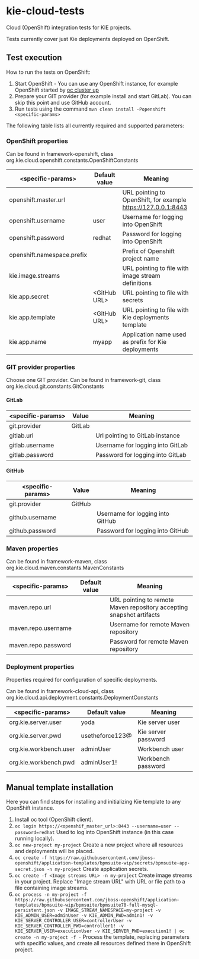 # kie-cloud-tests
Cloud (OpenShift) integration tests for KIE projects.

Tests currently cover just Kie deployments deployed on OpenShift.

## Test execution

How to run the tests on OpenShift:
1. Start OpenShift - You can use any OpenShift instance, for example OpenShift started by [oc cluster up](https://github.com/openshift/origin/blob/master/docs/cluster_up_down.md)
1. Prepare your GIT provider (for example install and start GitLab). You can skip this point and use GitHub account.
1. Run tests using the command ```mvn clean install -Popenshift <specific-params>```

The following table lists all currently required and supported parameters:

### OpenShift properties

Can be found in framework-openshift, class org.kie.cloud.openshift.constants.OpenShiftConstants

| \<specific-params\>        | Default value  |  Meaning                                                      |
| -------------------------- | -------------- | ------------------------------------------------------------- |
| openshift.master.url       |                | URL pointing to OpenShift, for example https://127.0.0.1:8443 |
| openshift.username         | user           | Username for logging into OpenShift                           |
| openshift.password         | redhat         | Password for logging into OpenShift                           |
| openshift.namespace.prefix |                | Prefix of Openshift project name                              |
| kie.image.streams          |                | URL pointing to file with image stream definitions            |
| kie.app.secret             | \<GitHub URL\> | URL pointing to file with secrets                             |
| kie.app.template           | \<GitHub URL\> | URL pointing to file with Kie deployments template            |
| kie.app.name               | myapp          | Application name used as prefix for Kie deployments           |

### GIT provider properties

Choose one GIT provider.
Can be found in framework-git, class org.kie.cloud.git.constants.GitConstants

#### GitLab

| \<specific-params\> | Value  |  Meaning                              |
| ------------------- | ------ | ------------------------------------- |
| git.provider        | GitLab |                                       |
| gitlab.url          |        | Url pointing to GitLab instance       |
| gitlab.username     |        | Username for logging into GitLab      |
| gitlab.password     |        | Password for logging into GitLab      |

#### GitHub

| \<specific-params\> | Value  |  Meaning                              |
| ------------------- | ------ | ------------------------------------- |
| git.provider        | GitHub |                                       |
| github.username     |        | Username for logging into GitHub      |
| github.password     |        | Password for logging into GitHub      |

### Maven properties

Can be found in framework-maven, class org.kie.cloud.maven.constants.MavenConstants

| \<specific-params\>  | Default value  |  Meaning                                                             |
| -------------------- | -------------- | -------------------------------------------------------------------- |
| maven.repo.url       |                | URL pointing to remote Maven repository accepting snapshot artifacts |
| maven.repo.username  |                | Username for remote Maven repository                                 |
| maven.repo.password  |                | Password for remote Maven repository                                 |

### Deployment properties

Properties required for configuration of specific deployments.

Can be found in framework-cloud-api, class org.kie.cloud.api.deployment.constants.DeploymentConstants

| \<specific-params\>    | Default value   |  Meaning             |
| ---------------------- | --------------- | -------------------- |
| org.kie.server.user    | yoda            | Kie server user      |
| org.kie.server.pwd     | usetheforce123@ | Kie server password  |
| org.kie.workbench.user | adminUser       | Workbench user       |
| org.kie.workbench.pwd  | adminUser1!     | Workbench password   |

## Manual template installation

Here you can find steps for installing and initializing Kie template to any OpenShift instance.

1. Install oc tool (OpenShift client).
2. ```oc login https://<openshif_master_url>:8443 --username=user --password=redhat```
Used to log into OpenShift instance (in this case running locally).
3. ```oc new-project my-project```
Create a new project where all resources and deployments will be placed.
4. ```oc create -f https://raw.githubusercontent.com/jboss-openshift/application-templates/bpmsuite-wip/secrets/bpmsuite-app-secret.json -n my-project```
Create application secrets.
5. ```oc create -f <Image streams URL> -n my-project```
Create image streams in your project. Replace "Image stream URL" with URL or file path to a file containing image streams.
6. ```oc process -n my-project -f https://raw.githubusercontent.com/jboss-openshift/application-templates/bpmsuite-wip/bpmsuite/bpmsuite70-full-mysql-persistent.json -v IMAGE_STREAM_NAMESPACE=my-project -v KIE_ADMIN_USER=adminUser -v KIE_ADMIN_PWD=admin1! -v KIE_SERVER_CONTROLLER_USER=controllerUser -v KIE_SERVER_CONTROLLER_PWD=controller1! -v KIE_SERVER_USER=executionUser -v KIE_SERVER_PWD=execution1! | oc create -n my-project -f -```
Process the template, replacing parameters with specific values, and create all resources defined there in OpenShift project.

